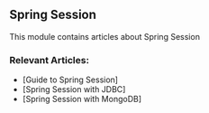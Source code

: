 ## Spring Session

This module contains articles about Spring Session

### Relevant Articles: 
- [Guide to Spring Session]
- [Spring Session with JDBC]
- [Spring Session with MongoDB]
